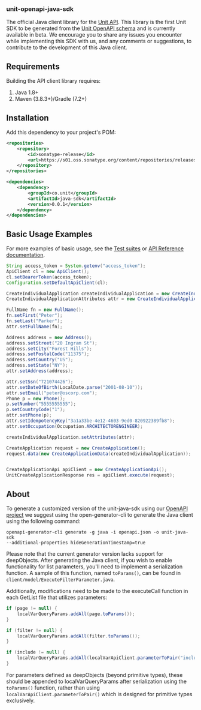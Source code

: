 ### unit-openapi-java-sdk

The official Java client library for the [Unit API](https://unit.co/docs/api/). This library is the first Unit SDK to be generated from the [Unit OpenAPI schema](https://github.com/unit-finance/openapi-unit-sdk) and is currently available in beta. We encourage you to share any issues you encounter while implementing this SDK with us, and any comments or suggestions, to contribute to the development of this Java client.


## Requirements

Building the API client library requires:
1. Java 1.8+
2. Maven (3.8.3+)/Gradle (7.2+)

## Installation
Add this dependency to your project's POM:
```xml
<repositories>
    <repository>
        <id>sonatype-release</id>
        <url>https://s01.oss.sonatype.org/content/repositories/releases/</url>
    </repository>
</repositories>

<dependencies>
    <dependency>
        <groupId>co.unit</groupId>
        <artifactId>java-sdk</artifactId>
        <version>0.0.1</version>
    </dependency>
</dependencies>
```
## Basic Usage Examples

For more examples of basic usage, see the [Test suites](https://github.com/unit-finance/unit-openapi-java-sdk/tree/main/src/test/java/org/openapitools/client) or [API Reference documentation](https://docs.unit.co/).

```java
String access_token = System.getenv("access_token");
ApiClient cl = new ApiClient();
cl.setBearerToken(access_token);
Configuration.setDefaultApiClient(cl);

CreateIndividualApplication createIndividualApplication = new CreateIndividualApplication();
CreateIndividualApplicationAttributes attr = new CreateIndividualApplicationAttributes();

FullName fn = new FullName();
fn.setFirst("Peter");
fn.setLast("Parker");
attr.setFullName(fn);

Address address = new Address();
address.setStreet("20 Ingram St");
address.setCity("Forest Hills");
address.setPostalCode("11375");
address.setCountry("US");
address.setState("NY");
attr.setAddress(address);

attr.setSsn("721074426");
attr.setDateOfBirth(LocalDate.parse("2001-08-10"));
attr.setEmail("peter@oscorp.com");
Phone p = new Phone();
p.setNumber("5555555555");
p.setCountryCode("1");
attr.setPhone(p);
attr.setIdempotencyKey("3a1a33be-4e12-4603-9ed0-820922389fb8");
attr.setOccupation(Occupation.ARCHITECTORENGINEER);

createIndividualApplication.setAttributes(attr);

CreateApplication request = new CreateApplication();
request.data(new CreateApplicationData(createIndividualApplication));


CreateApplicationApi apiClient = new CreateApplicationApi();
UnitCreateApplicationResponse res = apiClient.execute(request);
```

## About
To generate a customized version of the unit-java-sdk using our [OpenAPI project](https://github.com/unit-finance/openapi-unit-sdk)
we suggest using the open-generator-cli to generate the Java client using the following command:
```commandline
openapi-generator-cli generate -g java -i openapi.json -o unit-java-sdk
--additional-properties hideGenerationTimestamp=true
```
Please note that the current generator version lacks support for deepObjects. After generating the Java client, if you wish to enable functionality for list parameters, you'll need to implement a serialization function. A sample of this function, named `toParams()`, can be found in `client/model/ExecuteFilterParameter.java`.

Additionally, modifications need to be made to the executeCall function in each GetList file that utilizes parameters:
```java
if (page != null) {
    localVarQueryParams.addAll(page.toParams());
}

if (filter != null) {
    localVarQueryParams.addAll(filter.toParams());
}

if (include != null) {
    localVarQueryParams.addAll(localVarApiClient.parameterToPair("include", include));
}
```
For parameters defined as deepObjects (beyond primitive types), these should be appended to localVarQueryParams after serialization using the `toParams()` function, rather than using `localVarApiClient.parameterToPair()` which is designed for primitive types exclusively.

